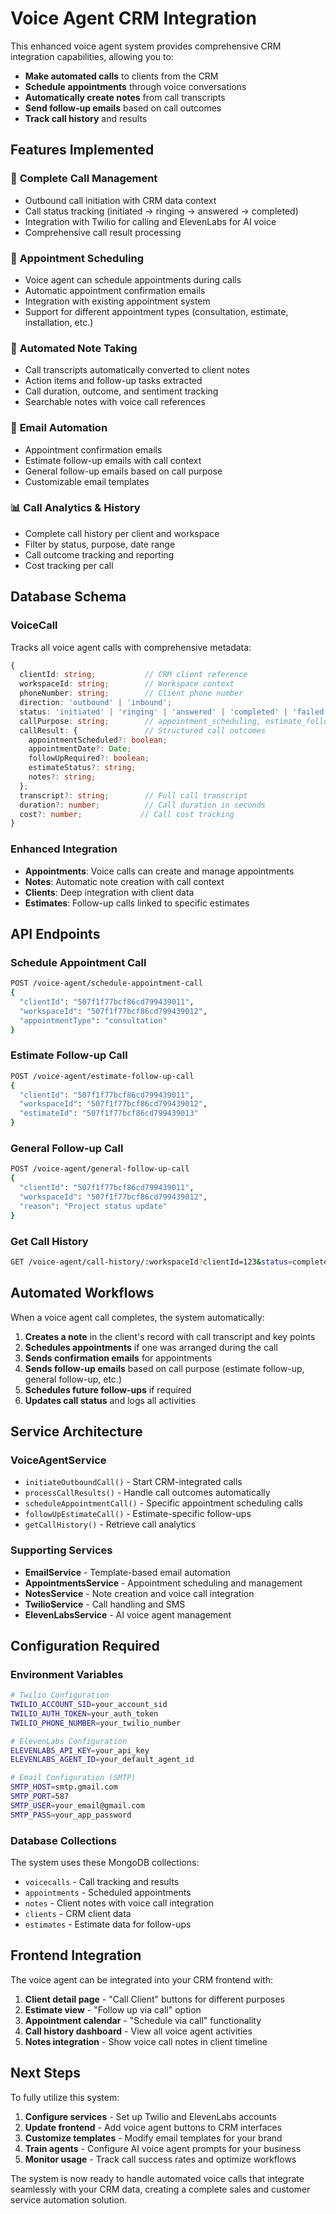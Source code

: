 # Voice Agent CRM Integration

This enhanced voice agent system provides comprehensive CRM integration capabilities, allowing you to:

- **Make automated calls** to clients from the CRM
- **Schedule appointments** through voice conversations
- **Automatically create notes** from call transcripts
- **Send follow-up emails** based on call outcomes
- **Track call history** and results

## Features Implemented

### 🔄 **Complete Call Management**

- Outbound call initiation with CRM data context
- Call status tracking (initiated → ringing → answered → completed)
- Integration with Twilio for calling and ElevenLabs for AI voice
- Comprehensive call result processing

### 📅 **Appointment Scheduling**

- Voice agent can schedule appointments during calls
- Automatic appointment confirmation emails
- Integration with existing appointment system
- Support for different appointment types (consultation, estimate, installation, etc.)

### 📝 **Automated Note Taking**

- Call transcripts automatically converted to client notes
- Action items and follow-up tasks extracted
- Call duration, outcome, and sentiment tracking
- Searchable notes with voice call references

### 📧 **Email Automation**

- Appointment confirmation emails
- Estimate follow-up emails with call context
- General follow-up emails based on call purpose
- Customizable email templates

### 📊 **Call Analytics & History**

- Complete call history per client and workspace
- Filter by status, purpose, date range
- Call outcome tracking and reporting
- Cost tracking per call

## Database Schema

### VoiceCall

Tracks all voice agent calls with comprehensive metadata:

```typescript
{
  clientId: string;           // CRM client reference
  workspaceId: string;        // Workspace context
  phoneNumber: string;        // Client phone number
  direction: 'outbound' | 'inbound';
  status: 'initiated' | 'ringing' | 'answered' | 'completed' | 'failed';
  callPurpose: string;        // appointment_scheduling, estimate_follow_up, etc.
  callResult: {               // Structured call outcomes
    appointmentScheduled?: boolean;
    appointmentDate?: Date;
    followUpRequired?: boolean;
    estimateStatus?: string;
    notes?: string;
  };
  transcript?: string;        // Full call transcript
  duration?: number;          // Call duration in seconds
  cost?: number;             // Call cost tracking
}
```

### Enhanced Integration

- **Appointments**: Voice calls can create and manage appointments
- **Notes**: Automatic note creation with call context
- **Clients**: Deep integration with client data
- **Estimates**: Follow-up calls linked to specific estimates

## API Endpoints

### Schedule Appointment Call

```bash
POST /voice-agent/schedule-appointment-call
{
  "clientId": "507f1f77bcf86cd799439011",
  "workspaceId": "507f1f77bcf86cd799439012",
  "appointmentType": "consultation"
}
```

### Estimate Follow-up Call

```bash
POST /voice-agent/estimate-follow-up-call
{
  "clientId": "507f1f77bcf86cd799439011",
  "workspaceId": "507f1f77bcf86cd799439012",
  "estimateId": "507f1f77bcf86cd799439013"
}
```

### General Follow-up Call

```bash
POST /voice-agent/general-follow-up-call
{
  "clientId": "507f1f77bcf86cd799439011",
  "workspaceId": "507f1f77bcf86cd799439012",
  "reason": "Project status update"
}
```

### Get Call History

```bash
GET /voice-agent/call-history/:workspaceId?clientId=123&status=completed&startDate=2024-01-01
```

## Automated Workflows

When a voice agent call completes, the system automatically:

1. **Creates a note** in the client's record with call transcript and key points
2. **Schedules appointments** if one was arranged during the call
3. **Sends confirmation emails** for appointments
4. **Sends follow-up emails** based on call purpose (estimate follow-up, general follow-up, etc.)
5. **Schedules future follow-ups** if required
6. **Updates call status** and logs all activities

## Service Architecture

### VoiceAgentService

- `initiateOutboundCall()` - Start CRM-integrated calls
- `processCallResults()` - Handle call outcomes automatically
- `scheduleAppointmentCall()` - Specific appointment scheduling calls
- `followUpEstimateCall()` - Estimate-specific follow-ups
- `getCallHistory()` - Retrieve call analytics

### Supporting Services

- **EmailService** - Template-based email automation
- **AppointmentsService** - Appointment scheduling and management
- **NotesService** - Note creation and voice call integration
- **TwilioService** - Call handling and SMS
- **ElevenLabsService** - AI voice agent management

## Configuration Required

### Environment Variables

```bash
# Twilio Configuration
TWILIO_ACCOUNT_SID=your_account_sid
TWILIO_AUTH_TOKEN=your_auth_token
TWILIO_PHONE_NUMBER=your_twilio_number

# ElevenLabs Configuration
ELEVENLABS_API_KEY=your_api_key
ELEVENLABS_AGENT_ID=your_default_agent_id

# Email Configuration (SMTP)
SMTP_HOST=smtp.gmail.com
SMTP_PORT=587
SMTP_USER=your_email@gmail.com
SMTP_PASS=your_app_password
```

### Database Collections

The system uses these MongoDB collections:

- `voicecalls` - Call tracking and results
- `appointments` - Scheduled appointments
- `notes` - Client notes with voice call integration
- `clients` - CRM client data
- `estimates` - Estimate data for follow-ups

## Frontend Integration

The voice agent can be integrated into your CRM frontend with:

1. **Client detail page** - "Call Client" buttons for different purposes
2. **Estimate view** - "Follow up via call" option
3. **Appointment calendar** - "Schedule via call" functionality
4. **Call history dashboard** - View all voice agent activities
5. **Notes integration** - Show voice call notes in client timeline

## Next Steps

To fully utilize this system:

1. **Configure services** - Set up Twilio and ElevenLabs accounts
2. **Update frontend** - Add voice agent buttons to CRM interfaces
3. **Customize templates** - Modify email templates for your brand
4. **Train agents** - Configure AI voice agent prompts for your business
5. **Monitor usage** - Track call success rates and optimize workflows

The system is now ready to handle automated voice calls that integrate seamlessly with your CRM data, creating a complete sales and customer service automation solution.
